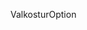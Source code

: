 <span data-ttu-id="97fcf-101">Valkostur</span><span class="sxs-lookup"><span data-stu-id="97fcf-101">Option</span></span>